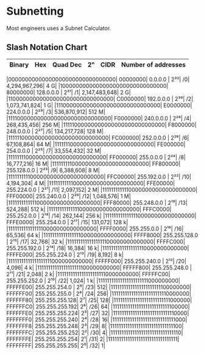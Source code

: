 # Subnetting

Most engineers uses a Subnet Calculator.

## Slash Notation Chart

|Binary|                             Hex|        Quad Dec|          2ⁿ|    CIDR|   Number of addresses|
|:-:|:-:|:-:|:-:|:-:|:-:|

|00000000000000000000000000000000|   00000000|   0.0.0.0        |   2³²|   /0|     4,294,967,296|     4 G|
|10000000000000000000000000000000|   80000000|   128.0.0.0      |   2³¹|   /1|     2,147,483,648|     2 G|
|11000000000000000000000000000000|   C0000000|   192.0.0.0      |   2³⁰|   /2|     1,073,741,824|     1 G|
|11100000000000000000000000000000|   E0000000|   224.0.0.0      |   2²⁹|   /3|       536,870,912|   512 M|
|11110000000000000000000000000000|   F0000000|   240.0.0.0      |   2²⁸|   /4|       268,435,456|   256 M|
|11111000000000000000000000000000|   F8000000|   248.0.0.0      |   2²⁷|   /5|       134,217,728|   128 M|
|11111100000000000000000000000000|   FC000000|   252.0.0.0      |   2²⁶|   /6|        67,108,864|    64 M|
|11111110000000000000000000000000|   FE000000|   254.0.0.0      |   2²⁵|   /7|        33,554,432|    32 M|
|11111111000000000000000000000000|   FF000000|   255.0.0.0      |   2²⁴|   /8|        16,777,216|    16 M|
|11111111100000000000000000000000|   FF800000|   255.128.0.0    |   2²³|   /9|         8,388,608|     8 M|
|11111111110000000000000000000000|   FFC00000|   255.192.0.0    |   2²²|   /10|        4,194,304|     4 M|
|11111111111000000000000000000000|   FFE00000|   255.224.0.0    |   2²¹|   /11|        2,097,152|     2 M|
|11111111111100000000000000000000|   FFF00000|   255.240.0.0    |   2²⁰|   /12|        1,048,576|     1 M|
|11111111111110000000000000000000|   FFF80000|   255.248.0.0    |   2¹⁹|   /13|          524,288|   512 k|
|11111111111111000000000000000000|   FFFC0000|   255.252.0.0    |   2¹⁸|   /14|          262,144|   256 k|
|11111111111111100000000000000000|   FFFE0000|   255.254.0.0    |   2¹⁷|   /15|          131,072|   128 k|
|11111111111111110000000000000000|   FFFF0000|   255.255.0.0    |   2¹⁶|   /16|           65,536|    64 k|
|11111111111111111000000000000000|   FFFF8000|   255.255.128.0  |   2¹⁵|   /17|           32,768|    32 k|
|11111111111111111100000000000000|   FFFFC000|   255.255.192.0  |   2¹⁴|   /18|           16,384|    16 k|
|11111111111111111110000000000000|   FFFFE000|   255.255.224.0  |   2¹³|   /19|            8,192|     8 k|
|11111111111111111111000000000000|   FFFFF000|   255.255.240.0  |   2¹²|   /20|            4,096|     4 k|
|11111111111111111111100000000000|   FFFFF800|   255.255.248.0  |   2¹¹|   /21|            2,048|     2 k|
|11111111111111111111110000000000|   FFFFFC00|   255.255.252.0  |   2¹⁰|   /22|            1,024|     1 k|
|11111111111111111111111000000000|   FFFFFE00|   255.255.254.0  |   2⁹|    /23|              512|
|11111111111111111111111100000000|   FFFFFF00|   255.255.255.0  |   2⁸|    /24|              256|
|11111111111111111111111110000000|   FFFFFF80|   255.255.255.128|   2⁷|    /25|              128|
|11111111111111111111111111000000|   FFFFFFC0|   255.255.255.192|   2⁶|    /26|               64|
|11111111111111111111111111100000|   FFFFFFE0|   255.255.255.224|   2⁵|    /27|               32|
|11111111111111111111111111110000|   FFFFFFF0|   255.255.255.240|   2⁴|    /28|               16|
|11111111111111111111111111111000|   FFFFFFF8|   255.255.255.248|   2³|    /29|                8|
|11111111111111111111111111111100|   FFFFFFFC|   255.255.255.252|   2²|    /30|                4|
|11111111111111111111111111111110|   FFFFFFFE|   255.255.255.254|   2¹|    /31|                2|
|11111111111111111111111111111111|   FFFFFFFF|   255.255.255.255|   2⁰|    /32|                1|
